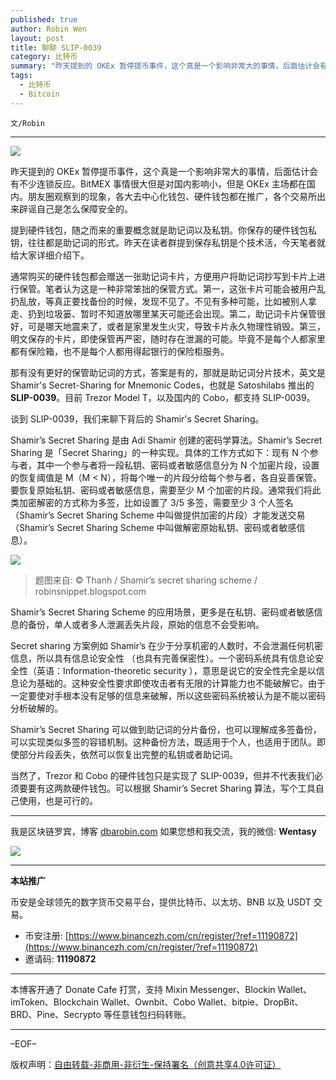 ```yaml
---
published: true
author: Robin Wen
layout: post
title: 聊聊 SLIP-0039
category: 比特币
summary: "昨天提到的 OKEx 暂停提币事件，这个真是一个影响非常大的事情，后面估计会有不少连锁反应。BitMEX 事情很大但是对国内影响小，但是 OKEx 主场都在国内。朋友圈观察到的现象，各大去中心化钱包、硬件钱包都在推广，各个交易所出来辟谣自己是怎么保障安全的。Shamir’s Secret Sharing 可以做到助记词的分片备份，也可以理解成多签备份，可以实现类似多签的容错机制。这种备份方法，既适用于个人，也适用于团队。即使部分片段丢失，依然可以恢复出完整的私钥或者助记词。当然了，Trezor 和 Cobo 的硬件钱包只是实现了 SLIP-0039，但并不代表我们必须要要有这两款硬件钱包。可以根据 Shamir’s Secret Sharing 算法，写个工具自己使用，也是可行的。"
tags:
  - 比特币
  - Bitcoin
---
```


`文/Robin`

***

![](https://cdn.dbarobin.com/qm9ynfj.png)

昨天提到的 OKEx 暂停提币事件，这个真是一个影响非常大的事情，后面估计会有不少连锁反应。BitMEX 事情很大但是对国内影响小，但是 OKEx 主场都在国内。朋友圈观察到的现象，各大去中心化钱包、硬件钱包都在推广，各个交易所出来辟谣自己是怎么保障安全的。

提到硬件钱包，随之而来的重要概念就是助记词以及私钥。你保存的硬件钱包私钥，往往都是助记词的形式。昨天在读者群提到保存私钥是个技术活，今天笔者就给大家详细介绍下。

通常购买的硬件钱包都会赠送一张助记词卡片，方便用户将助记词抄写到卡片上进行保管。笔者认为这是一种非常笨拙的保管方式。第一，这张卡片可能会被用户乱扔乱放，等真正要找备份的时候，发现不见了。不见有多种可能，比如被别人拿走、扔到垃圾篓、暂时不知道放哪里某天可能还会出现。第二，助记词卡片保管很好，可是哪天地震来了，或者是家里发生火灾，导致卡片永久物理性销毁。第三，明文保存的卡片，即使保管再严密，随时存在泄漏的可能。毕竟不是每个人都家里都有保险箱，也不是每个人都用得起银行的保险柜服务。

那有没有更好的保管助记词的方式，答案是有的，那就是助记词分片技术，英文是 Shamir's Secret-Sharing for Mnemonic Codes，也就是 Satoshilabs 推出的 **SLIP-0039**。目前 Trezor Model T，以及国内的 Cobo，都支持 SLIP-0039。

谈到 SLIP-0039，我们来聊下背后的 Shamir's Secret Sharing。

Shamir’s Secret Sharing 是由 Adi Shamir 创建的密码学算法。Shamir’s Secret Sharing 是「Secret Sharing」的一种实现。具体的工作方式如下：现有 N 个参与者，其中一个参与者将一段私钥、密码或者敏感信息分为 N 个加密片段，设置的恢复阈值是 M（M < N），将每个唯一的片段分给每个参与者，各自妥善保管。要恢复原始私钥、密码或者敏感信息，需要至少 M 个加密的片段。通常我们将此类加密解密的方式称为多签，比如设置了 3/5 多签，需要至少 3 个人签名（Shamir’s Secret Sharing Scheme 中叫做提供加密的片段）才能发送交易（Shamir’s Secret Sharing Scheme 中叫做解密原始私钥、密码或者敏感信息）。

![](https://cdn.dbarobin.com/dqVnbfA.png)

> 题图来自: © Thanh / Shamir’s secret sharing scheme / robinsnippet.blogspot.com

Shamir’s Secret Sharing Scheme 的应用场景，更多是在私钥、密码或者敏感信息的备份，单人或者多人泄漏丢失片段，原始的信息不会受影响。

Secret sharing 方案例如 Shamir’s 在少于分享机密的人数时，不会泄漏任何机密信息，所以具有信息论安全性 （也具有完善保密性）。一个密码系统具有信息论安全性（英语：Information-theoretic security ），意思是说它的安全性完全是以信息论为基础的。这种安全性要求即使攻击者有无限的计算能力也不能破解它。由于一定要使对手根本没有足够的信息来破解，所以这些密码系统被认为是不能以密码分析破解的。

Shamir’s Secret Sharing 可以做到助记词的分片备份，也可以理解成多签备份，可以实现类似多签的容错机制。这种备份方法，既适用于个人，也适用于团队。即使部分片段丢失，依然可以恢复出完整的私钥或者助记词。

当然了，Trezor 和 Cobo 的硬件钱包只是实现了 SLIP-0039，但并不代表我们必须要要有这两款硬件钱包。可以根据 Shamir’s Secret Sharing 算法，写个工具自己使用，也是可行的。

***

我是区块链罗宾，博客 [dbarobin.com](https://dbarobin.com/)
如果您想和我交流，我的微信: **Wentasy**

![](https://cdn.dbarobin.com/v4yywe2.png)

***

**本站推广**

币安是全球领先的数字货币交易平台，提供比特币、以太坊、BNB 以及 USDT 交易。

* 币安注册: [https://www.binancezh.com/cn/register/?ref=11190872](https://www.binancezh.com/cn/register/?ref=11190872)
* 邀请码: **11190872**

***

本博客开通了 Donate Cafe 打赏，支持 Mixin Messenger、Blockin Wallet、imToken、Blockchain Wallet、Ownbit、Cobo Wallet、bitpie、DropBit、BRD、Pine、Secrypto 等任意钱包扫码转账。

<center>
    <div class="--donate-button"
         data-button-id="f8b9df0d-af9a-460d-8258-d3f435445075"
    ></div>
</center>

***

–EOF–

版权声明：[自由转载-非商用-非衍生-保持署名（创意共享4.0许可证）](http://creativecommons.org/licenses/by-nc-nd/4.0/deed.zh)